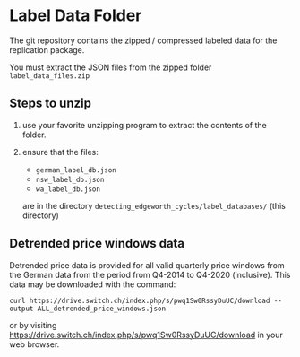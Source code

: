 # Label Data Folder
The git repository contains the zipped / compressed labeled data for the replication package.

You must extract the JSON files from the zipped folder `label_data_files.zip`

## Steps to unzip
1. use your favorite unzipping program to extract the contents of the folder.
2. ensure that the files: 
   - `german_label_db.json`
   - `nsw_label_db.json`
   - `wa_label_db.json`

    are in the directory `detecting_edgeworth_cycles/label_databases/` (this directory)


## Detrended price windows data
Detrended price data is provided for all valid quarterly price windows from the German data from the period from Q4-2014 to Q4-2020 (inclusive). This data may be downloaded with the command:

`curl https://drive.switch.ch/index.php/s/pwq1Sw0RssyDuUC/download --output ALL_detrended_price_windows.json`

or by visiting https://drive.switch.ch/index.php/s/pwq1Sw0RssyDuUC/download in your web browser.